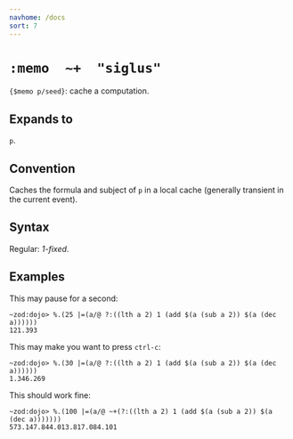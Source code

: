 ```yaml
---
navhome: /docs
sort: 7
---
```


# `:memo  ~+  "siglus"`

`{$memo p/seed}`: cache a computation.

## Expands to

`p`.

## Convention

Caches the formula and subject of `p` in a local cache (generally 
transient in the current event).

## Syntax

Regular: *1-fixed*.

## Examples

This may pause for a second:

```
~zod:dojo> %.(25 |=(a/@ ?:((lth a 2) 1 (add $(a (sub a 2)) $(a (dec a))))))
121.393
```

This may make you want to press `ctrl-c`:

```
~zod:dojo> %.(30 |=(a/@ ?:((lth a 2) 1 (add $(a (sub a 2)) $(a (dec a))))))
1.346.269
```

This should work fine:

```
~zod:dojo> %.(100 |=(a/@ ~+(?:((lth a 2) 1 (add $(a (sub a 2)) $(a (dec a)))))))
573.147.844.013.817.084.101
```

